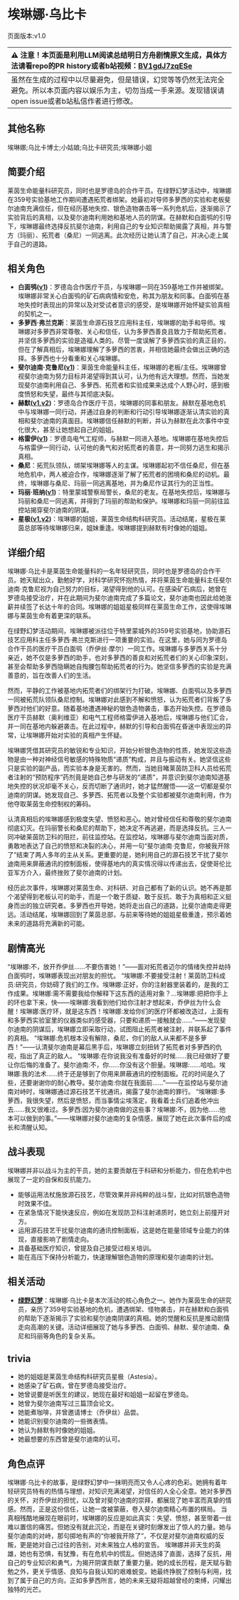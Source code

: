 # 埃琳娜·乌比卡
页面版本:v1.0
 

| :warning: 注意！本页面是利用LLM阅读总结明日方舟剧情原文生成，具体方法请看repo的PR history或者b站视频：[BV1gdJ7zqESe](https://www.bilibili.com/video/BV1gdJ7zqESe/)         |
|:----------------------------|
| 虽然在生成的过程中以尽量避免，但是错误，幻觉等等仍然无法完全避免。所以本页面内容以娱乐为主，切勿当成一手来源。发现错误请open issue或者b站私信作者进行修改。|



## 其他名称
埃琳娜;乌比卡博士;小姑娘;乌比卡研究员;埃琳娜小姐
## 简要介绍
莱茵生命能量科研究员，同时也是罗德岛的合作干员。在绿野幻梦活动中，埃琳娜在359号实验基地工作期间遭遇拓荒者绑架。她最初对导师多萝西的实验和老板斐尔迪南充满信任，但在经历基地失控、银色造物袭击等一系列危机后，逐渐揭示了实验背后的真相，以及斐尔迪南利用她和基地人员的阴谋。在赫默和白面鸮的引导下，埃琳娜最终选择反抗斐尔迪南，利用自己的专业知识帮助揭露了真相，并与警方（玛丽）、拓荒者（桑尼）一同逃离。此次经历让她认清了自己，并决心走上属于自己的道路。
## 相关角色
-   **白面鸮([v1](char_128_plosis.md))**：罗德岛合作医疗干员，与埃琳娜一同在359基地工作并被绑架。埃琳娜非常关心白面鸮的矿石病病情和安危，称其为朋友和同事。白面鸮在基地失控时表现出的异常以及对受试者意识的感受，是埃琳娜开始怀疑实验真相的契机之一。
-   **多萝西·弗兰克斯**：莱茵生命源石技艺应用科主任，埃琳娜的助手和导师。埃琳娜对多萝西非常尊敬、关心和信任，认为多萝西善良且致力于帮助拓荒者，并坚信多萝西的实验是造福人类的。尽管一度误解了多萝西实验的真正目的，但在了解真相后，埃琳娜理解了多萝西的苦衷，并相信她最终会做出正确的选择。多萝西也十分看重和关心埃琳娜。
-   **斐尔迪南·克鲁尼([v1](extended_char_0157f6.md))**：莱茵生命能量科主任，埃琳娜的老板/主任。埃琳娜曾视斐尔迪南为努力目标并渴望得到其认可，认为他有远大理想。然而，当她发现斐尔迪南利用自己、多萝西、拓荒者和实验成果来达成个人野心时，感到极度愤怒和失望，最终与其彻底决裂。
-   **赫默([v1](char_108_silent.md),[v2](../char_v3/char_108_silent.md))**：罗德岛合作医疗干员，埃琳娜的同事和朋友。赫默在基地危机中与埃琳娜一同行动，并通过自身的判断和行动引导埃琳娜逐渐认清实验的真相和斐尔迪南的真面目。埃琳娜信任赫默的判断，并认为赫默在此次事件中变化很大，甚至让她想起自己的姐姐。
-   **格雷伊([v1](char_253_greyy.md))**：罗德岛电气工程师，与赫默一同进入基地。埃琳娜在基地失控后与格雷伊一同行动，认可他的勇气和对拓荒者的善意，并一同努力逃生和揭示真相。
-   **桑尼**：拓荒队领队，绑架埃琳娜等人的主谋。埃琳娜起初不信任桑尼，但在基地危机中，两人被迫合作，埃琳娜逐渐了解了拓荒者的困境和桑尼的动机。最终，埃琳娜与桑尼、玛丽一同逃离基地，并为桑尼作证其行为的正当性。
-   **玛丽·班纳([v1](extended_char_0565a2.md))**：特里蒙城警察局警长，桑尼的老友。在基地失控后，埃琳娜与玛丽和桑尼一同逃离，并得到了玛丽的帮助和保护。埃琳娜和玛丽一同前往监控站揭穿斐尔迪南的阴谋。
-   **星极([v1](char_274_astesi.md),[v2](../char_v3/char_274_astesi.md))**：埃琳娜的姐姐，莱茵生命结构科研究员。活动结尾，星极在莱茵总部等待埃琳娜归来，姐妹重逢。埃琳娜提到赫默有时像她的姐姐。
## 详细介绍
埃琳娜·乌比卡是莱茵生命能量科的一名年轻研究员，同时也是罗德岛的合作干员。她天赋出众，勤勉好学，对科学研究怀抱热情，并将莱茵生命能量科主任斐尔迪南·克鲁尼视为自己努力的目标，渴望得到他的认可。在感染矿石病后，她曾在罗德岛接受治疗，并在此期间为斐尔迪南完成了多篇论文，斐尔迪南也因此给她涨薪并续签了长达十年的合同。埃琳娜的姐姐星极同样在莱茵生命工作，这使得埃琳娜与莱茵生命有着更深的联系。

在绿野幻梦活动期间，埃琳娜被派往位于特里蒙城外的359号实验基地，协助源石技艺应用科主任多萝西·弗兰克斯进行一项重要的实验。在这里，她与同为罗德岛合作干员的医疗干员白面鸮（乔伊丝·摩尔）一同工作。埃琳娜与多萝西关系十分亲近，她不仅是多萝西的助手，也对多萝西的善良和对拓荒者们的关心印象深刻，甚至会帮助多萝西隐瞒她自掏腰包帮助拓荒者的行为。她坚信多萝西的实验是充满善意的，旨在改善人们的生活。

然而，平静的工作被基地内拓荒者们的绑架行为打破。埃琳娜、白面鸮以及多萝西一同被拓荒队领队桑尼控制。埃琳娜对此感到不解和愤怒，认为拓荒者们背叛了多萝西对他们的好意。随着基地遭遇神秘的银色造物袭击，事态开始失控。在罗德岛医疗干员赫默（奥利维亚）和电气工程师格雷伊进入基地后，埃琳娜与他们汇合，并一同在基地内躲避袭击。在此过程中，赫默的引导和白面鸮在昏迷中表现出的异常，让埃琳娜开始对实验的真相产生怀疑。

埃琳娜凭借其研究员的敏锐和专业知识，开始分析银色造物的性质，她发现这些造物是由一种对神经信号敏感的特殊物质“递质”构成，并且与振动有关。她坚信这些只是实验的副产品，而实验本身是无害的。然而，当她目睹莱茵防卫科人员给拓荒者注射的“预防程序”药剂竟是她自己参与研发的“递质”，并意识到斐尔迪南知道基地失控的状况却毫不关心，反而切断了通讯时，她才猛然醒悟——这一切都是斐尔迪南的阴谋。她发现自己、多萝西、拓荒者以及整个实验都被斐尔迪南利用，作为他夺取莱茵生命控制权的筹码。

认清真相后的埃琳娜感到极度失望、愤怒和恶心。她对曾经信任和尊敬的斐尔迪南彻底幻灭。在玛丽警长和桑尼的帮助下，她决定不再逃避，而是选择反抗。三人一同冲破莱茵防卫科的阻拦，前往监控站。在监控站，埃琳娜与斐尔迪南当面对质，勇敢地表达了自己的愤怒和决裂的决心，并用一句“斐尔迪南·克鲁尼，你被我开除了”结束了两人多年的主从关系。更重要的是，她利用自己的源石技艺干扰了斐尔迪南用来屏蔽通讯的控制面板，使得基地内的真实情况得以传递出去，促使哥伦比亚军方介入，最终挫败了斐尔迪南的计划。

经历此次事件，埃琳娜对莱茵生命、对科研、对自己都有了新的认识。她不再是那个渴望得到老板认可的助手，而是一个敢于质疑、敢于反抗、敢于为真相和正义挺身而出的独立研究者。多萝西也开导她，她将走出自己的道路，比斐尔迪南走得更远。活动结尾，埃琳娜回到了莱茵总部，与前来等待她的姐姐星极重逢，预示着她未来的道路将充满新的可能。
## 剧情高光
“埃琳娜:不，放开乔伊丝......不要伤害她！”——面对拓荒者迈尔的情绪失控并劫持白面鸮时，埃琳娜表现出对朋友的担忧。
“埃琳娜:不要接受注射！莱茵防卫科成员:研究员，你妨碍了我们的工作。埃琳娜:正好，你的注射器里装着的，是我的工作成果。埃琳娜:需不需要我给你解释下这东西的适用对象？...埃琳娜:把把你手上的环也拿下来，快——埃琳娜:我看到他们给你注射才想起来，乔伊丝为什么会醒！埃琳娜:医疗环，就是这东西！埃琳娜:发给你们的医疗环都被改造过，上面有和多萝西实验室里的仪器类似的感受器，只要和递质一接触就会......”——发现斐尔迪南的阴谋后，埃琳娜立即采取行动，试图阻止拓荒者被注射，并联系起了事件的真相。
“埃琳娜:危机根本没有解除，桑尼，你们的敌人从来都不是多萝西！”——认清斐尔迪南是幕后黑手后，埃琳娜立刻扭转了拓荒者对多萝西的仇视，指出了真正的敌人。
“埃琳娜:在你说我没有准备好的时候......我已经做好了要让你后悔的准备了。斐尔迪南:不，你......你没有这个胆量。埃琳娜:......哈哈。埃琳娜:我的法术......终于还是够到了你用来屏蔽通讯的控制面板。花的时间是久了些，还要谢谢你的耐心教导。斐尔迪南:你就在我面前......”——在监控站与斐尔迪南对峙时，埃琳娜通过源石技艺干扰通讯，揭露了斐尔迪南的罪行。
“埃琳娜:多萝西，我很失望，然后是愤怒，而当事情尘埃落定，我看着士兵们追着他冲出去......我又很难过。多萝西:因为斐尔迪南做的这些事？埃琳娜:不，因为他......他本可以做到的事。”——埃琳娜对斐尔迪南的复杂情感，展现了她在此次事件后的成长和清醒认知。
## 战斗表现
埃琳娜并非以战斗为主的干员，她的主要贡献在于科研和分析能力，但在危机中也展现了一定的自保和反抗能力。
*   能够运用法杖施放源石技艺，尽管效果并非纯粹的战斗型，比如对抗银色造物时效果不佳。
*   在紧急情况下能快速反应，例如在发现防卫科注射递质时，她立刻上前撞开对方。
*   运用源石技艺干扰斐尔迪南的通讯控制面板，这是她在能量领域专业能力的体现，直接影响了剧情走向。
*   具备基础医疗知识，曾提及自己接受过相关培训。
*   能在高压下保持分析能力，快速理解银色造物的原理和斐尔迪南的计划。
## 相关活动
-   **[绿野幻梦](../stories/act19side.md)**：埃琳娜·乌比卡是本次活动的核心角色之一。她作为莱茵生命的研究员，亲历了359号实验基地的危机，遭遇绑架、怪物袭击，并在赫默和白面鸮的帮助下逐渐揭示了实验和斐尔迪南阴谋的真相。她的觉醒和反抗是推动剧情走向高潮的关键。活动详细展现了她与多萝西、白面鸮、赫默、斐尔迪南、桑尼和玛丽等角色的复杂关系。
## trivia
*   她的姐姐是莱茵生命结构科研究员星极（Astesia）。
*   她感染了矿石病，曾在罗德岛接受治疗。
*   她曾说要是听医生的建议，她现在最好和姐姐一起留在罗德岛。
*   她曾为斐尔迪南写过三篇顶会论文。
*   她能煮咖啡，并曾邀请博士（乔伊丝）品尝。
*   她能识别斐尔迪南的一些微表情。
*   她认为赫默有时像她的姐姐。
*   她最想要的东西曾是斐尔迪南的认可。
## 角色点评
埃琳娜·乌比卡的故事，是绿野幻梦中一抹明亮而又令人心疼的色彩。她拥有着年轻研究员特有的热情与理想，对知识充满渴望，对信任的人全心全意。她对多萝西的关怀，对乔伊丝的担忧，以及曾对斐尔迪南的崇拜，都展现了她丰富而真挚的情感。然而，正是这份信任，让她一度被蒙蔽，卷入斐尔迪南精心布置的棋局。
当真相残酷地展现在眼前时，埃琳娜的反应是如此真实：失望、愤怒，甚至带着一丝难以置信的痛苦。但她没有就此沉沦，而是在关键时刻爆发出了惊人的力量。她与斐尔迪南的对峙，那句掷地有声的“你被我开除了”，不仅是对斐尔迪南权威的反叛，更是她对自己过往的告别，对未来独立人格的宣告。
埃琳娜并非天生的英雄，她也有恐惧，有犹豫，有在危机中的慌乱。但她选择了直面，选择了反抗，用自己的专业知识和勇气，为揭开阴谋贡献了重要力量。她的成长历程，是天赋与勤勉之外，更关乎情感、良知与自我认知的艰难蜕变。她最终挣脱了控制与利用，找到了属于自己的方向，正如多萝西所言，她的未来无疑将超越曾经的束缚，闪耀出独特的光芒。